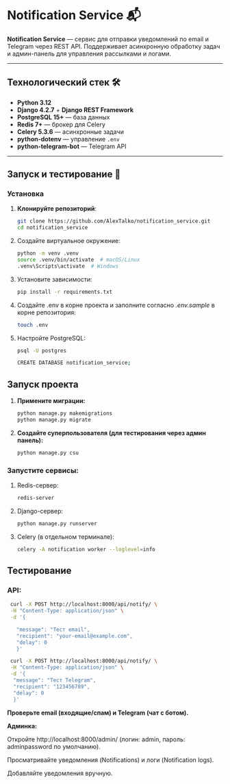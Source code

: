 # Notification Service 📬

**Notification Service** — сервис для отправки уведомлений по email и Telegram через REST API. Поддерживает асинхронную
обработку задач и админ-панель для управления рассылками и логами.

---

## Технологический стек 🛠️

- **Python 3.12**
- **Django 4.2.7** + **Django REST Framework**
- **PostgreSQL 15+** — база данных
- **Redis 7+** — брокер для Celery
- **Celery 5.3.6** — асинхронные задачи
- **python-dotenv** — управление `.env`
- **python-telegram-bot** — Telegram API

---

## Запуск и тестирование 🚀

### Установка

1. **Клонируйте репозиторий**:
   ```bash
   git clone https://github.com/AlexTalko/notification_service.git
   cd notification_service
   ```

2. Создайте виртуальное окружение:
    ```bash 
    python -m venv .venv 
    source .venv/bin/activate  # macOS/Linux
    .venv\Scripts\activate  # Windows
    ```

3. Установите зависимости:
    ```bash
    pip install -r requirements.txt
    ```
4. Создайте .env в корне проекта и заполните согласно *.env.sample* в корне репозитория:
    ```bash
    touch .env
    ```
5. Настройте PostgreSQL:
    ```bash
    psql -U postgres
    ```
    ```bash
    CREATE DATABASE notification_service;
    ```

## Запуск проекта

1. **Примените миграции:**
    ```bash
    python manage.py makemigrations
    python manage.py migrate
    ```
2. **Создайте суперпользователя (для тестирования через админ панель):**
    ```bash
    python manage.py csu
    ```

### Запустите сервисы:

1. Redis-сервер:
    ```bash
    redis-server
    ```
2. Django-сервер:
    ```bash
    python manage.py runserver
    ```
3. Celery (в отдельном терминале):
    ```bash
    celery -A notification worker --loglevel=info
    ```

## Тестирование

### API:

   ```bash
    curl -X POST http://localhost:8000/api/notify/ \
    -H "Content-Type: application/json" \
    -d '{

      "message": "Тест email",
      "recipient": "your-email@example.com",
      "delay": 0
      }'
   ```   

   ```bash
    curl -X POST http://localhost:8000/api/notify/ \
    -H "Content-Type: application/json" \
    -d '{
     "message": "Тест Telegram",
     "recipient": "123456789",
     "delay": 0
     }'  
   ```

**Проверьте email (входящие/спам) и Telegram (чат с ботом).**

**Админка:**

Откройте http://localhost:8000/admin/ (логин: admin, пароль: adminpassword по умолчанию).

Просматривайте уведомления (Notifications) и логи (Notification logs).

Добавляйте уведомления вручную.





